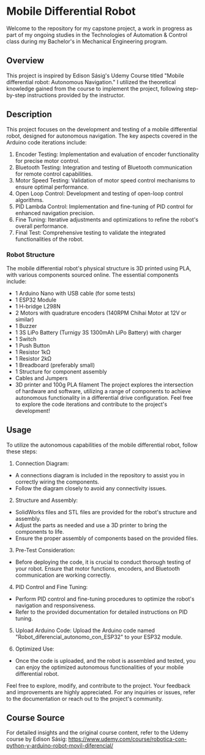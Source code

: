 # Mobile Differential Robot
Welcome to the repository for my capstone project, a work in progress as part of my ongoing studies in the Technologies of Automation & Control class during my Bachelor's in Mechanical Engineering program.

## Overview
This project is inspired by Edison Sásig's Udemy Course titled "Mobile differential robot: Autonomous Navigation." I utilized the theoretical knowledge gained from the course to implement the project, following step-by-step instructions provided by the instructor.

## Description
This project focuses on the development and testing of a mobile differential robot, designed for autonomous navigation. The key aspects covered in the Arduino code iterations include:

1. Encoder Testing: Implementation and evaluation of encoder functionality for precise motor control.
2. Bluetooth Testing: Integration and testing of Bluetooth communication for remote control capabilities.
3. Motor Speed Testing: Validation of motor speed control mechanisms to ensure optimal performance.
4. Open Loop Control: Development and testing of open-loop control algorithms.
5. PID Lambda Control: Implementation and fine-tuning of PID control for enhanced navigation precision.
6. Fine Tuning: Iterative adjustments and optimizations to refine the robot's overall performance.
7. Final Test: Comprehensive testing to validate the integrated functionalities of the robot.

### Robot Structure
The mobile differential robot's physical structure is 3D printed using PLA, with various components sourced online. The essential components include:
- 1 Arduino Nano with USB cable (for some tests)
- 1 ESP32 Module
- 1 H-bridge L298N
- 2 Motors with quadrature encoders (140RPM Chihai Motor at 12V or similar)
- 1 Buzzer
- 1 3S LiPo Battery (Turnigy 3S 1300mAh LiPo Battery) with charger
- 1 Switch
- 1 Push Button
- 1 Resistor 1kΩ
- 1 Resistor 2kΩ
- 1 Breadboard (preferably small)
- 1 Structure for component assembly
- Cables and Jumpers
- 3D printer and 100g PLA filament
The project explores the intersection of hardware and software, utilizing a range of components to achieve autonomous functionality in a differential drive configuration. Feel free to explore the code iterations and contribute to the project's development!

## Usage 

To utilize the autonomous capabilities of the mobile differential robot, follow these steps:

1. Connection Diagram:
- A connections diagram is included in the repository to assist you in correctly wiring the components.
- Follow the diagram closely to avoid any connectivity issues.

2. Structure and Assembly:
- SolidWorks files and STL files are provided for the robot's structure and assembly.
- Adjust the parts as needed and use a 3D printer to bring the components to life.
- Ensure the proper assembly of components based on the provided files.

3. Pre-Test Consideration:
- Before deploying the code, it is crucial to conduct thorough testing of your robot.
Ensure that motor functions, encoders, and Bluetooth communication are working correctly.

4. PID Control and Fine Tuning:
- Perform PID control and fine-tuning procedures to optimize the robot's navigation and responsiveness.
- Refer to the provided documentation for detailed instructions on PID tuning.

5. Upload Arduino Code:
Upload the Arduino code named "Robot_diferencial_autonomo_con_ESP32" to your ESP32 module.

6. Optimized Use:
- Once the code is uploaded, and the robot is assembled and tested, you can enjoy the optimized autonomous functionalities of your mobile differential robot.

Feel free to explore, modify, and contribute to the project. Your feedback and improvements are highly appreciated. For any inquiries or issues, refer to the documentation or reach out to the project's community.

## Course Source
For detailed insights and the original course content, refer to the Udemy course by Edison Sásig:
https://www.udemy.com/course/robotica-con-python-y-arduino-robot-movil-diferencial/
